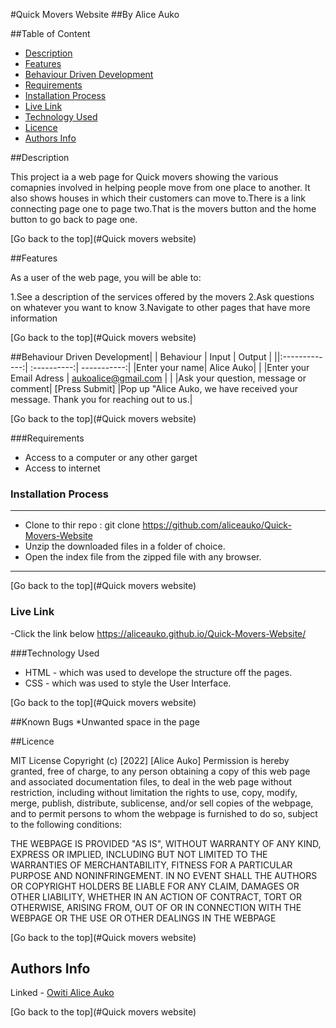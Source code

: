 #Quick Movers Website
##By Alice Auko

##Table of Content

 - [Description](#description)
 - [Features](#features)
 - [Behaviour Driven Development](#Behaviour-Driven-Development)
 - [Requirements](#requirements)
 - [Installation Process](#installation-Process)
 - [Live Link](#Live-Link)
 - [Technology  Used](#technology-Used)
 - [Licence](#licence)
 - [Authors Info](#Authors-Info)

 ##Description

 <p> This project ia a web page for Quick movers showing the various comapnies involved in helping people move from one place to another. It also shows houses in which their customers can move to.There is a link connecting page one to page two.That is the movers button and the home button to go back to page one.</p>


 [Go back to the top](#Quick movers website)

 ##Features

 As a user of the web page, you will be able to:

 1.See a description of the services offered by the movers
 2.Ask questions on whatever you want to know
 3.Navigate to other pages that have more information


  [Go back to the top](#Quick movers website)

##Behaviour Driven Development|
| Behaviour      | Input        | Output       |
||:-------------:| :----------:| -----------:|
|Enter your name| Alice Auko|                   |
|Enter your Email Adress |
aukoalice@gmail.com |  |
|Ask your question, message or comment|
[Press Submit] |Pop up "Alice Auko, we have received your message. Thank you for reaching out to us.|

 
 [Go back to the top](#Quick movers website)
 
 ###Requirements
 * Access to  a computer or any other garget
 * Access to internet
 ### Installation Process
 ****
* Clone to thir repo : git clone https://github.com/aliceauko/Quick-Movers-Website
* Unzip the downloaded files in a folder of choice.
* Open the index file from the zipped file with any browser.
 ****


 [Go back to the top](#Quick movers website)

### Live Link
-Click the link below
https://aliceauko.github.io/Quick-Movers-Website/


###Technology Used
* HTML - which was used to develope the structure off the pages.
* CSS - which was used to style the User Interface.


[Go back to the top](#Quick movers website)

##Known Bugs
*Unwanted space in the page

##Licence

MIT License
Copyright (c) [2022] [Alice Auko]
Permission is hereby granted, free of charge, to any person obtaining a copy
of this web page and associated documentation files, to deal
in the web page without restriction, including without limitation the rights
to use, copy, modify, merge, publish, distribute, sublicense, and/or sell
copies of the webpage, and to permit persons to whom the webpage is
furnished to do so, subject to the following conditions:


THE WEBPAGE IS PROVIDED "AS IS", WITHOUT WARRANTY OF ANY KIND, EXPRESS OR
IMPLIED, INCLUDING BUT NOT LIMITED TO THE WARRANTIES OF MERCHANTABILITY,
FITNESS FOR A PARTICULAR PURPOSE AND NONINFRINGEMENT. IN NO EVENT SHALL THE
AUTHORS OR COPYRIGHT HOLDERS BE LIABLE FOR ANY CLAIM, DAMAGES OR OTHER
LIABILITY, WHETHER IN AN ACTION OF CONTRACT, TORT OR OTHERWISE, ARISING FROM,
OUT OF OR IN CONNECTION WITH THE WEBPAGE OR THE USE OR OTHER DEALINGS IN THE
WEBPAGE

[Go back to the top](#Quick movers website)

## Authors Info

Linked - [Owiti Alice Auko](https://www.linkedin.com/in/owiti-alice-auko-580b2818a)

[Go back to the top](#Quick movers website)

